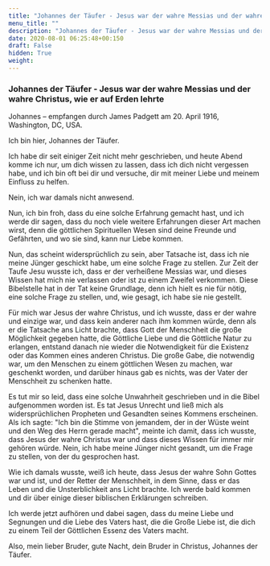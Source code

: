 ```yaml
---
title: "Johannes der Täufer - Jesus war der wahre Messias und der wahre Christus, wie er auf Erden lehrte"
menu_title: ""
description: "Johannes der Täufer - Jesus war der wahre Messias und der wahre Christus, wie er auf Erden lehrte"
date: 2020-08-01 06:25:48+00:150
draft: False
hidden: True
weight:
---
```

### Johannes der Täufer - Jesus war der wahre Messias und der wahre Christus, wie er auf Erden lehrte

Johannes – empfangen durch James Padgett am 20. April 1916, Washington, DC, USA.

Ich bin hier, Johannes der Täufer.

Ich habe dir seit einiger Zeit nicht mehr geschrieben, und heute Abend komme ich nur, um dich wissen zu lassen, dass ich dich nicht vergessen habe, und ich bin oft bei dir und versuche, dir mit meiner Liebe und meinem Einfluss zu helfen.

Nein, ich war damals nicht anwesend.

Nun, ich bin froh, dass du eine solche Erfahrung gemacht hast, und ich werde dir sagen, dass du noch viele weitere Erfahrungen dieser Art machen wirst, denn die göttlichen Spirituellen Wesen sind deine Freunde und Gefährten, und wo sie sind, kann nur Liebe kommen.

Nun, das scheint widersprüchlich zu sein, aber Tatsache ist, dass ich nie meine Jünger geschickt habe, um eine solche Frage zu stellen. Zur Zeit der Taufe Jesu wusste ich, dass er der verheißene Messias war, und dieses Wissen hat mich nie verlassen oder ist zu einem Zweifel verkommen. Diese Bibelstelle hat in der Tat keine Grundlage, denn ich hielt es nie für nötig, eine solche Frage zu stellen, und, wie gesagt, ich habe sie nie gestellt.

Für mich war Jesus der wahre Christus, und ich wusste, dass er der wahre und einzige war, und dass kein anderer nach ihm kommen würde, denn als er die Tatsache ans Licht brachte, dass Gott der Menschheit die große Möglichkeit gegeben hatte, die Göttliche Liebe und die Göttliche Natur zu erlangen, entstand danach nie wieder die Notwendigkeit für die Existenz oder das Kommen eines anderen Christus. Die große Gabe, die notwendig war, um den Menschen zu einem göttlichen Wesen zu machen, war geschenkt worden, und darüber hinaus gab es nichts, was der Vater der Menschheit zu schenken hatte.

Es tut mir so leid, dass eine solche Unwahrheit geschrieben und in die Bibel aufgenommen worden ist. Es tat Jesus Unrecht und ließ mich als widersprüchlichen Propheten und Gesandten seines Kommens erscheinen. Als ich sagte: "Ich bin die Stimme von jemandem, der in der Wüste weint und den Weg des Herrn gerade macht", meinte ich damit, dass ich wusste, dass Jesus der wahre Christus war und dass dieses Wissen für immer mir gehören würde. Nein, ich habe meine Jünger nicht gesandt, um die Frage zu stellen, von der du gesprochen hast.

Wie ich damals wusste, weiß ich heute, dass Jesus der wahre Sohn Gottes war und ist, und der Retter der Menschheit, in dem Sinne, dass er das Leben und die Unsterblichkeit ans Licht brachte. Ich werde bald kommen und dir über einige dieser biblischen Erklärungen schreiben.

Ich werde jetzt aufhören und dabei sagen, dass du meine Liebe und Segnungen und die Liebe des Vaters hast, die die Große Liebe ist, die dich zu einem Teil der Göttlichen Essenz des Vaters macht.

Also, mein lieber Bruder, gute Nacht, dein Bruder in Christus, Johannes der Täufer.
